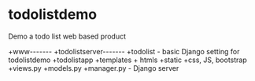 # todolistdemo
Demo a todo list web based product

+www-------
  +todolistserver-------
	 +todolist - basic Django setting for todolistdemo
	 +todolistapp
	   +templates
	     + htmls
	   +static
	      +css, JS, bootstrap
	   +views.py
	   +models.py
	 +manager.py  - Django server

